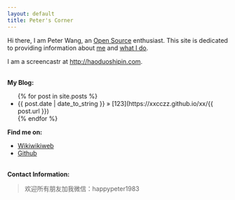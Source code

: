 ```yaml
---
layout: default
title: Peter's Corner
---
```


Hi there, I am Peter Wang, an [Open Source][oss] enthusiast. This site is
dedicated to providing information about [me](resume.html) and [what I do](/work).

I am a screencastr at <http://haoduoshipin.com>.


<p><br /><b>My Blog:</b></p>
  <ul class="posts">
    {% for post in site.posts %}
      <li><span>{{ post.date | date_to_string }}</span> &raquo; [123](https://xxcczz.github.io/xx/{{ post.url }})</li>
    {% endfor %}
  </ul>

<p><b>Find me on:</b></p>

<ul>

<li><a href="http://c2.com/cgi/wiki?PeterWang">Wikiwikiweb</a></li>

<li><a href="http://github.com/happypeter/">Github</a></li>

</ul>
<p><br /><b>Contact Information:</b></p>

<blockquote>
欢迎所有朋友加我微信：happypeter1983
</blockquote>

[oss]:http://en.wikipedia.org/wiki/Open_source
